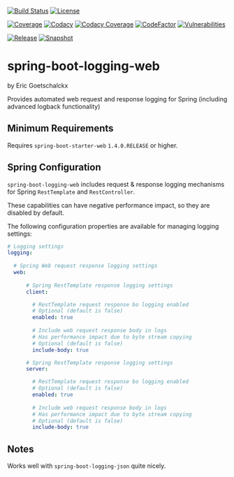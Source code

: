 [![Build Status](https://travis-ci.org/goetschalckx/spring-boot-logging-web.svg?branch=master)](https://travis-ci.org/goetschalckx/spring-boot-logging-web)
[![License](https://img.shields.io/github/license/goetschalckx/spring-boot-logging-web?color=4DC71F)](https://github.com/goetschalckx/spring-boot-logging-web/blob/master/LICENSE)

[![Coverage](https://codecov.io/gh/goetschalckx/spring-boot-logging-web/branch/master/graph/badge.svg)](https://codecov.io/gh/goetschalckx/spring-boot-logging-web)
[![Codacy](https://app.codacy.com/project/badge/Grade/39ea34a49b254b03bf84d5d1adbec00a)](https://www.codacy.com/gh/goetschalckx/spring-boot-logging-web?utm_source=github.com&amp;utm_medium=referral&amp;utm_content=goetschalckx/spring-boot-logging-web&amp;utm_campaign=Badge_Grade)
[![Codacy Coverage](https://app.codacy.com/project/badge/Coverage/39ea34a49b254b03bf84d5d1adbec00a)](https://www.codacy.com/gh/goetschalckx/spring-boot-logging-web?utm_source=github.com&utm_medium=referral&utm_content=goetschalckx/spring-boot-logging-web&utm_campaign=Badge_Coverage)
[![CodeFactor](https://www.codefactor.io/repository/github/goetschalckx/spring-boot-logging-web/badge)](https://www.codefactor.io/repository/github/goetschalckx/spring-boot-logging-web)
[![Vulnerabilities](https://snyk.io/test/github/goetschalckx/spring-boot-logging-web/badge.svg)](https://snyk.io/test/github/goetschalckx/spring-boot-logging-web)

[![Release](https://img.shields.io/nexus/r/io.github.goetschalckx/spring-boot-logging-web?color=4DC71F&label=release&server=https%3A%2F%2Foss.sonatype.org%2F)](https://search.maven.org/artifact/io.github.goetschalckx/spring-boot-logging-web)
[![Snapshot](https://img.shields.io/nexus/s/io.github.goetschalckx/spring-boot-logging-web?label=snapshot&server=https%3A%2F%2Foss.sonatype.org%2F)](https://oss.sonatype.org/#nexus-search;quick~spring-boot-logging-web)

# spring-boot-logging-web
by Eric Goetschalckx

Provides automated web request and response logging for Spring (including advanced logback functionality)

## Minimum Requirements
Requires `spring-boot-starter-web` `1.4.0.RELEASE` or higher.
  
## Spring Configuration
`spring-boot-logging-web` includes request & response logging mechanisms for Spring `RestTemplate` and `RestController`.

These capabilities can have negative performance impact, so they are disabled by default.

The following configuration properties are available for managing logging settings:

```yaml
# Logging settings 
logging:
  
  # Spring Web request response logging settings
  web:
      
      # Spring RestTemplate response logging settings
      client:

        # RestTemplate request response bo logging enabled
        # Optional (default is false)
        enabled: true
     
        # Include web request response body in logs
        # Has performance impact due to byte stream copying
        # Optional (default is false)
        include-body: true

      # Spring RestTemplate response logging settings
      server:

        # RestTemplate request response bo logging enabled
        # Optional (default is false)
        enabled: true
     
        # Include web request response body in logs
        # Has performance impact due to byte stream copying
        # Optional (default is false)
        include-body: true
```

## Notes
Works well with `spring-boot-logging-json` quite nicely.
